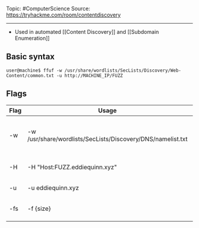 Topic: #ComputerScience 
Source: https://tryhackme.com/room/contentdiscovery

---
- Used in automated [[Content Discovery]] and [[Subdomain Enumeration]]

## Basic syntax
```
user@machine$ ffuf -w /usr/share/wordlists/SecLists/Discovery/Web-Content/common.txt -u http://MACHINE_IP/FUZZ
```
## Flags
|Flag|Usage|Description|
|----|-------|------------|
|-w|-w /usr/share/wordlists/SecLists/Discovery/DNS/namelist.txt|Specifies which wordlist to use in attack|
|-H|-H "Host:FUZZ.eddiequinn.xyz"| adds/edits a [[HTTP Headers|HTTP header]]|
|-u|-u eddiequinn.xyz|Specifies a target|
|-fs|-f {size}|Allows you to filter results|
